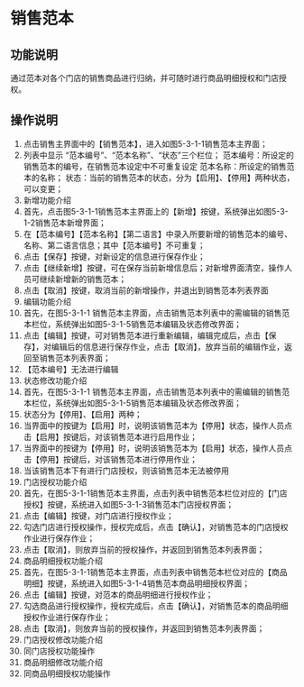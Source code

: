 # 销售范本

## 功能说明

通过范本对各个门店的销售商品进行归纳，并可随时进行商品明细授权和门店授权。

## 操作说明
1.	点击销售主界面中的【销售范本】，进入如图5-3-1-1销售范本主界面；
2.	列表中显示 “范本编号”、“范本名称”、“状态”三个栏位；
 	范本编号：所设定的销售范本的编号，在销售范本设定中不可重复设定
 	范本名称：所设定的销售范本的名称；
 	状态：当前的销售范本的状态，分为【启用】、【停用】两种状态，可以变更；
3.	新增功能介绍
  1. 首先，点击图5-3-1-1销售范本主界面上的【新增】按键，系统弹出如图5-3-1-2销售范本新增界面；
  2. 在【范本编号】【范本名称】【第二语言】中录入所要新增的销售范本的编号、名称、第二语言信息；其中【范本编号】不可重复；
  3. 点击【保存】按键，对新设定的信息进行保存作业；
  4. 点击【继续新增】按键，可在保存当前新增信息后；对新增界面清空，操作人员可继续新增新的销售范本；
  5. 点击【取消】按键，取消当前的新增操作，并退出到销售范本列表界面
4.	编辑功能介绍
  1. 首先，在图5-3-1-1 销售范本主界面，点击销售范本列表中的需编辑的销售范本栏位，系统弹出如图5-3-1-5销售范本编辑及状态修改界面；
  2. 点击【编辑】按键，可对销售范本进行重新编辑，编辑完成后，点击【保存】，对编辑后的信息进行保存作业，点击【取消】，放弃当前的编辑作业，返回至销售范本列表界面；
  3. 【范本编号】无法进行编辑
5.	状态修改功能介绍
  1. 首先，在图5-3-1-1 销售范本主界面，点击销售范本列表中的需编辑的销售范本栏位，系统弹出如图5-3-1-5销售范本编辑及状态修改界面；
  2. 状态分为【停用】、【启用】两种；
  3. 当界面中的按键为【启用】时，说明该销售范本为【停用】状态，操作人员点击【启用】按键后，对该销售范本进行启用作业；
  4. 当界面中的按键为【停用】时，说明该销售范本为【启用】状态，操作人员点击【停用】按键后，对该销售范本进行停用作业；
  5. 当该销售范本下有进行门店授权，则该销售范本无法被停用
6.	门店授权功能介绍
  1. 首先，在图5-3-1-1销售范本主界面，点击列表中销售范本栏位对应的【门店授权】按键，系统进入如图5-3-1-3销售范本门店授权界面；
  2. 点击【编辑】按键，对门店进行授权作业；
  3. 勾选门店进行授权操作，授权完成后，点击【确认】，对销售范本的门店授权作业进行保存作业；
  4. 点击【取消】，则放弃当前的授权操作，并返回到销售范本列表界面；
7.	商品明细授权功能介绍
  1. 首先，在图5-3-1-1销售范本主界面，点击列表中销售范本栏位对应的【商品明细】按键，系统进入如图5-3-1-4销售范本商品明细授权界面；
  2. 点击【编辑】按键，对范本的商品明细进行授权作业；
  3. 勾选商品进行授权操作，授权完成后，点击【确认】，对销售范本的商品明细授权作业进行保存作业；
  4. 点击【取消】，则放弃当前的授权操作，并返回到销售范本列表界面；
8.	门店授权修改功能介绍
  1. 同门店授权功能操作
9.	商品明细修改功能介绍
  1. 同商品明细授权功能操作
